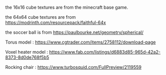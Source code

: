 the 16x16 cube textures are from the minecraft base game.

the 64x64 cube textures are from https://modrinth.com/resourcepack/faithful-64x

the soccer ball is from https://paulbourke.net/geometry/spherical/

Torus model : 
https://www.cgtrader.com/items/2758112/download-page

Voxel heater model : 
https://www.fab.com/listings/d6883d85-965d-42a2-8373-8d0de768f5b5

Rocking chair : 
https://www.turbosquid.com/FullPreview/2119559